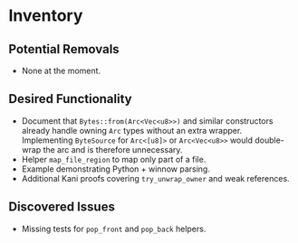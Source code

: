 # Inventory

## Potential Removals
- None at the moment.

## Desired Functionality
- Document that `Bytes::from(Arc<Vec<u8>>)` and similar constructors already
  handle owning `Arc` types without an extra wrapper. Implementing
  `ByteSource` for `Arc<[u8]>` or `Arc<Vec<u8>>` would double-wrap the arc and is
  therefore unnecessary.
- Helper `map_file_region` to map only part of a file.
- Example demonstrating Python + winnow parsing.
- Additional Kani proofs covering `try_unwrap_owner` and weak references.

## Discovered Issues
- Missing tests for `pop_front` and `pop_back` helpers.
